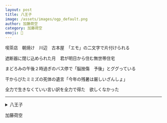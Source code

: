 ```yaml
---
layout: post
title: 八王子
image: /assets/images/ogp_default.png
author: 加藤荷空
category: 加藤荷空
emoji: 🛝
---
```


<div class="tanka-area" style="font-size: 97%;"><div class="tanka">
<p>喫茶店　朝焼け　川辺　古本屋　「エモ」の二文字で片付けられる</p>
<p>遮断器に閉じ込められた月　君が明日から住む無世帯住宅</p>
<p>まどろみの午後２時過ぎのバス停で「脳挫傷　予後」とググっている</p>
<p>干からびたミミズの死体の遺言「今年の残暑は厳しいざんしょ」</p>
<p>全力で生きなくていい言い訳を全力で得た　欲しくなかった</p></div></div>

---

<details><summary>八王子</summary>
喫茶店　朝焼け　川辺　古本屋　「エモ」の二文字で片付けられる<br/>
遮断器に閉じ込められた月　君が明日から住む無世帯住宅<br/>
まどろみの午後2時過ぎのバス停で「脳挫傷　予後」とググっている<br/>
干からびたミミズの死体の遺言「今年の残暑は厳しいざんしょ」<br/>
全力で生きなくていい言い訳を全力で得た　欲しくなかった<br/>
</details>

加藤荷空

